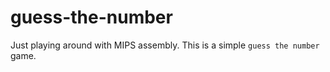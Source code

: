# guess-the-number
Just playing around with MIPS assembly. This is a simple `guess the number` game.
